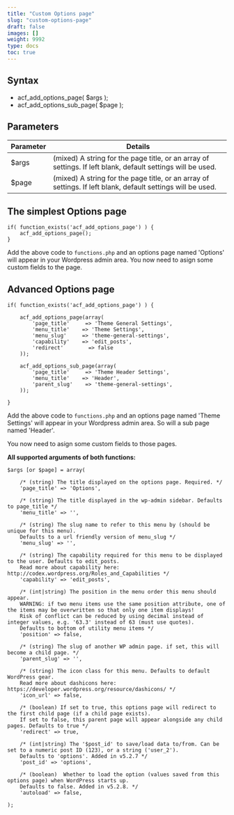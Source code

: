 ```yaml
---
title: "Custom Options page"
slug: "custom-options-page"
draft: false
images: []
weight: 9992
type: docs
toc: true
---
```


## Syntax
 - acf_add_options_page( $args );
 - acf_add_options_sub_page( $page );

## Parameters
| Parameter | Details |
| ------ | ------ |
| $args   | (mixed) A string for the page title, or an array of settings. If left blank, default settings will be used.   |
| $page   | (mixed) A string for the page title, or an array of settings. If left blank, default settings will be used.   |

## The simplest Options page
    if( function_exists('acf_add_options_page') ) {
        acf_add_options_page();
    }

Add the above code to `functions.php` and an options page named 'Options' will appear in your Wordpress admin area. You now need to asign some custom fields to the page.

## Advanced Options page
    if( function_exists('acf_add_options_page') ) {
        
        acf_add_options_page(array(
            'page_title'     => 'Theme General Settings',
            'menu_title'    => 'Theme Settings',
            'menu_slug'     => 'theme-general-settings',
            'capability'    => 'edit_posts',
            'redirect'        => false
        ));
        
        acf_add_options_sub_page(array(
            'page_title'     => 'Theme Header Settings',
            'menu_title'    => 'Header',
            'parent_slug'    => 'theme-general-settings',
        ));
        
    }

Add the above code to `functions.php` and an options page named 'Theme Settings' will appear in your Wordpress admin area. So will a sub page named 'Header'.

You now need to asign some custom fields to those pages.

**All supported arguments of both functions:**

    $args [or $page] = array(
        
        /* (string) The title displayed on the options page. Required. */
        'page_title' => 'Options',
        
        /* (string) The title displayed in the wp-admin sidebar. Defaults to page_title */
        'menu_title' => '',
        
        /* (string) The slug name to refer to this menu by (should be unique for this menu). 
        Defaults to a url friendly version of menu_slug */
        'menu_slug' => '',
        
        /* (string) The capability required for this menu to be displayed to the user. Defaults to edit_posts.
        Read more about capability here: http://codex.wordpress.org/Roles_and_Capabilities */
        'capability' => 'edit_posts',
        
        /* (int|string) The position in the menu order this menu should appear. 
        WARNING: if two menu items use the same position attribute, one of the items may be overwritten so that only one item displays!
        Risk of conflict can be reduced by using decimal instead of integer values, e.g. '63.3' instead of 63 (must use quotes).
        Defaults to bottom of utility menu items */
        'position' => false,
        
        /* (string) The slug of another WP admin page. if set, this will become a child page. */
        'parent_slug' => '',
        
        /* (string) The icon class for this menu. Defaults to default WordPress gear.
        Read more about dashicons here: https://developer.wordpress.org/resource/dashicons/ */
        'icon_url' => false,
        
        /* (boolean) If set to true, this options page will redirect to the first child page (if a child page exists). 
        If set to false, this parent page will appear alongside any child pages. Defaults to true */
        'redirect' => true,
        
        /* (int|string) The '$post_id' to save/load data to/from. Can be set to a numeric post ID (123), or a string ('user_2'). 
        Defaults to 'options'. Added in v5.2.7 */
        'post_id' => 'options',
        
        /* (boolean)  Whether to load the option (values saved from this options page) when WordPress starts up. 
        Defaults to false. Added in v5.2.8. */
        'autoload' => false,
        
    );


